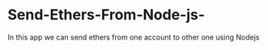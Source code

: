# Send-Ethers-From-Node-js-
In this app we can send ethers from one account to other one using Nodejs
